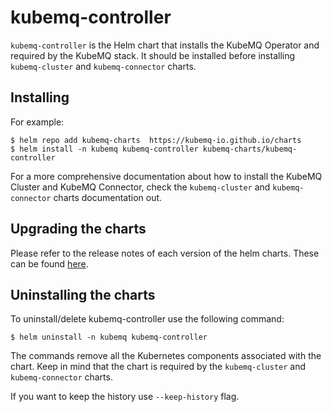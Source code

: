 # kubemq-controller

`kubemq-controller` is the Helm chart that installs the KubeMQ Operator and
required by the KubeMQ stack. It should be installed before installing
`kubemq-cluster` and `kubemq-connector` charts.

## Installing

For example:
```console
$ helm repo add kubemq-charts  https://kubemq-io.github.io/charts
$ helm install -n kubemq kubemq-controller kubemq-charts/kubemq-controller
```

For a more comprehensive documentation about how to install the KubeMQ Cluster and KubeMQ Connector, check the `kubemq-cluster` and `kubemq-connector` charts documentation out.

## Upgrading the charts

Please refer to the release notes of each version of the helm charts.
These can be found [here](https://github.com/kubemq/helm-charts/releases).

## Uninstalling the charts

To uninstall/delete kubemq-controller use the following command:

```console
$ helm uninstall -n kubemq kubemq-controller
```

The commands remove all the Kubernetes components associated with the chart.
Keep in mind that the chart is required by the `kubemq-cluster` and `kubemq-connector` charts.

If you want to keep the history use `--keep-history` flag.
